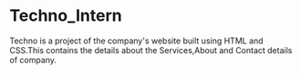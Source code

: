 # Techno_Intern
Techno is a project of the company's website built using HTML and CSS.This contains the details about the Services,About and Contact details of company.
